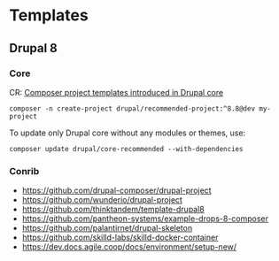 # Templates

## Drupal 8

### Core

CR: [Composer project templates introduced in Drupal core](https://www.drupal.org/node/3082474)

`composer -n create-project drupal/recommended-project:^8.8@dev my-project`

To update only Drupal core without any modules or themes, use:

`composer update drupal/core-recommended --with-dependencies`

### Conrib

- <https://github.com/drupal-composer/drupal-project>
- <https://github.com/wunderio/drupal-project>
- <https://github.com/thinktandem/template-drupal8>
- <https://github.com/pantheon-systems/example-drops-8-composer>
- <https://github.com/palantirnet/drupal-skeleton>
- <https://github.com/skilld-labs/skilld-docker-container>
- <https://dev.docs.agile.coop/docs/environment/setup-new/>
